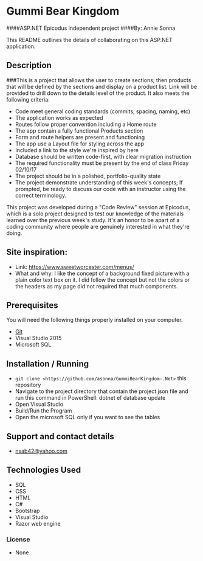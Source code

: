 ﻿# Gummi Bear Kingdom
####ASP.NET Epicodus independent project
####By: Annie Sonna

This README outlines the details of collaborating on this ASP.NET application.

## Description
###This is a project that allows the user to create sections; then products that will be defined by the sections and display on a product list. Link will be provided to drill down to the details level of the product. It also meets the following criteria: 
* Code meet general coding standards (commits, spacing, naming, etc)
* The application works as expected
* Routes follow proper convention including a Home route
* The app contain a fully functional Products section
* Form and route helpers are present and functioning
* The app use a Layout file for styling across the app
* Included a link to the style we're inspired by here
* Database should be written code-first, with clear migration instruction
* The required functionality must be present by the end of class Friday 02/10/17
* The project should be in a polished, portfolio-quality state
* The project demonstrate understanding of this week's concepts; If prompted, be ready to discuss our code with an instructor using the correct terminology.

This project was developed during a "Code Review" session at Epicodus, which is a solo project designed to test our knowledge of the materials learned over the previous week's study. It's an honor to be apart of a coding community where people are genuinely interested in what they're doing.

## Site inspiration:
* Link: https://www.sweetworcester.com/menus/
* What and why: I like the concept of a background fixed picture with a plain color text box on it. I did follow the concept but not the colors or the headers as my page did not required that much components.

## Prerequisites

You will need the following things properly installed on your computer.

* [Git](http://git-scm.com/)
* Visual Studio 2015
* Microsoft SQL

## Installation / Running

* `git clone <https://github.com/asonna/GummiBearKingdom-.Net>` this repository
* Navigate to the project directory that contain the project.json file and run this command in PowerShell: dotnet ef database update
* Open Visual Studio
* Build/Run the Program
* Open the microsoft SQL only if you want to see the tables

## Support and contact details
* nsab42@yahoo.com

## Technologies Used
* SQL
* CSS
* HTML
* C#
* Bootstrap
* Visual Studio
* Razor web engine

### License
* None
